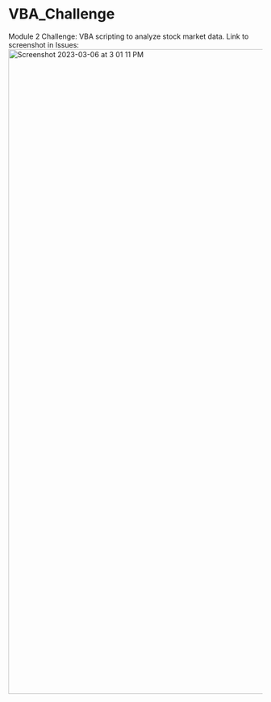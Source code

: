 # VBA_Challenge
Module 2 Challenge:  VBA scripting to analyze stock market data.
Link to screenshot in Issues: <img width="1280" alt="Screenshot 2023-03-06 at 3 01 11 PM" src="https://user-images.githubusercontent.com/122762963/223251100-4dfdf81c-abff-41ba-b350-1475473d5a3b.png">
